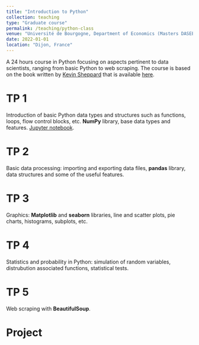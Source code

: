 ```yaml
---
title: "Introduction to Python"
collection: teaching
type: "Graduate course"
permalink: /teaching/python-class
venue: "Université de Bourgogne, Department of Economics (Masters DASEE)"
date: 2022-01-01
location: "Dijon, France"
---
```


A 24 hours course in Python focusing on aspects pertinent to data scientists, ranging from basic Python to web scraping. The course is based on the book written by [Kevin Sheppard](https://www.kevinsheppard.com) that is available [here](https://www.kevinsheppard.com/files/teaching/python/notes/python_introduction_2019.pdf).

TP 1
======
Introduction of basic Python data types and structures such as functions, loops, flow control blocks, etc. <strong>NumPy</strong> library, base data types and features. [Jupyter notebook](https://parsenteva.github.io/files/TP1_Intro.ipynb).

TP 2
======
Basic data processing: importing and exporting data files, <strong>pandas</strong> library, data structures and some of the useful features.

TP 3
======
Graphics: <strong>Matplotlib</strong> and <strong>seaborn</strong> libraries, line and scatter plots, pie charts, histograms, subplots, etc. 

TP 4
======
Statistics and probability in Python: simulation of random variables, distrubution associated functions, statistical tests.

TP 5
======
Web scraping with <strong>BeautifulSoup</strong>.

Project
=======
